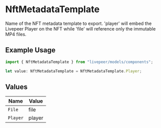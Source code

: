 # NftMetadataTemplate

Name of the NFT metadata template to export. 'player'
will embed the Livepeer Player on the NFT while 'file'
will reference only the immutable MP4 files.


## Example Usage

```typescript
import { NftMetadataTemplate } from "livepeer/models/components";

let value: NftMetadataTemplate = NftMetadataTemplate.Player;
```

## Values

| Name     | Value    |
| -------- | -------- |
| `File`   | file     |
| `Player` | player   |